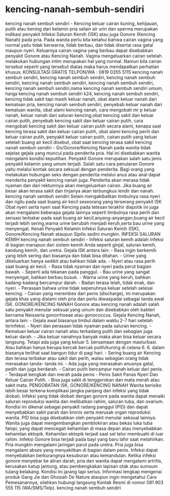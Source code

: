 # kencing-nanah-sembuh-sendiri
kencing nanah sembuh sendiri - Kencing keluar cairan kuning, kehijauan, putih atau bening dari kelamin pria selain air urin dan sperma merupakan indikasi penyakit Infeksi Saluran Kemih (ISK) atau juga Gonore (Kencing Nanah) pada pria. Pada wanita perlu kita ketahui bahwa cairan vagina yang normal yaitu tidak berwarna, tidak berbau, dan tidak disertai rasa gatal maupun nyeri. Keluarnya cairan vagina yang berbau dapat disebabkan penyakit Gonore atau Kencing Nanah. Vagina mengeluarkan cairan setelah melakukan hubungan intim merupakan hal yang normal. Namun bila cairan tersebut seperti yang tersebut diatas maka harus mendapatkan perhatian khusus.  KONSULTASI GRATIS  TELPON/WA : 0819 0355 5115  kencing nanah sembuh sendiri, kencing nanah sembuh sendiri, kencing nanah sembuh sendiri, kencing nanah sembuh sendiri, kencing nanah sembuh sendiri, kencing nanah sembuh sendiri,nama kencing nanah sembuh sendiri umum, harga kencing nanah sembuh sendiri k24, kencing nanah sembuh sendiri, kencing tidak sakit tapi masih keluar nanah, obat alami keluar nanah dari kemaluan pria, kencing nanah sembuh sendiri, penyebab keluar nanah dari kemaluan wanita, obat alami kencing nanah, cara mengobati mr p keluar nanah, keluar nanah dari saluran kencing,obat kencing sakit dan keluar cairan putih, penyebab kencing sakit dan keluar cairan putih, cara mengobati kencing sakit dan keluar cairan putih secara alami, kenapa saat kencing terasa sakit dan keluar cairan putih, obat alami kencing perih dan keluar cairan putih, penyakit keluar cairan putih, cairan putih yang keluar setelah buang air kecil disebut, obat saat kencing terasa sakit    kencing nanah sembuh sendiri - Go/Gonore/Kencing Nanah pada wanita tidak sejelas gejala yang muncul pada penderita pria. Hal ini disebabkan wanita mengalami kondisi keputihan. Penyakit Gonore merupakan salah satu jenis penyakit kelamin yang umum terjadi. Salah satu cara penularan Gonore yaitu melalui kontak secara seksual dengan penderita.  Bagi orang yang melakukan hubungan seks dengan penderita melalui anus atau anal dapat menderita penyakit kencing nanah juga. Penderita akan merasa tidak nyaman dan dari rektumnya akan mengeluarkan cairan. Jika buang air besar akan terasa sakit dan tinjanya akan terbungkus lendir dan nanah. kencing nanah sembuh sendiri  Selain mengakibatkan timbulnya rasa nyeri dan ngilu pada saat buang air kecil seseorang yang terserang penyakit ISK Obat nyeri serta nyeri saat Kencing pada tetesan terakhir diapotik ini juga akan mengalami beberapa gejala lainnya seperti timbulnya rasa perih dan sensasi terbakar pada saat buang air kecil,anyang-anyangan,buang air kecil terjadi lebih sering,warna urine berubah menjadi keruh,serta bau urine yang menyengat.  Kenali Penyakit Kelamin Infeksi Saluran Kemih (ISK), Gonore/Kencing Nanah ataupun Sipilis sedini mungkin.  INFEKSI SALURAN KEMIH  kencing nanah sembuh sendiri - Infeksi saluran kemih adalah infeksi di bagian manapun dari sistem kemih Anda seperti ginjal, saluran kemih, kandung kemih, dan uretra.  Gejala ISK antara lain:  - Rasa ingin berkemih yang lebih sering dari biasanya dan tidak bisa ditahan. - Urine yang dikeluarkan hanya sedikit atau bahkan tidak ada. - Nyeri atau rasa perih saat buang air kecil. - Rasa tidak nyaman dan nyeri pada perut bagian bawah. - Seperti ada tekanan pada panggul. - Bau urine yang sangat menyengat, bahkan berbau busuk. - Warna urine yang keruh, bahkan kadang-kadang bercampur darah. - Badan terasa lelah, tidak enak, dan nyeri. - Perasaan bahwa urine tidak sepenuhnya keluar setelah selesai kencing. - Cairan yang merembes dari penis (discharge), ini merupakan gejala khas yang dialami oleh pria dan perlu diwaspadai sebagai tanda awal ISK.  GONORE/KENCING NANAH  Gonore atau kencing nanah adalah salah satu penyakit menular seksual yang umum dan disebabkan oleh bakteri bernama Neisseria gonorrhoeae atau gonococcus.  Gejala Kencing Nanah, antara lain:  - Gejala awal biasanya timbul dalam waktu 2-7 hari setelah terinfeksi. - Nyeri dan perasaan tidak nyaman pada saluran kencing. - Kemaluan keluar cairan nanah atau terkadang putih dan sebagian juga keluar darah. - Jika keluar nanahnya banyak maka akan bisa keluar secara langsung. Tetapi ada juga yang keluar 5. bersamaan dengan masturbasi. Atau bahkan hanya berupa bercak bercak putih/kuning di celana 6. 6. dalam biasanya terlihat saat bangun tidur di pagi hari. - Sering buang air Kencing dan terasa terbakar atau sakit dan perih, walau sebagian orang tidak merasakan tanda- tanda ini. - Ada juga yang merasakan anusnya gatal, pedih dan juga berdarah. - Cairan putih bercampur nanah keluar dari penis. - Terdapat bengkak dan merah pada penis - Penis Sakit Panas Nyeri Dan Keluar Cairan Putih. - Bisa juga sakit di tenggorokan dan mata merah atau sakit mata.  PENGOBATAN ISK, GONORE/KENCING NANAH  Wanita berisiko lebih besar terkena komplikasi jangka panjang dari infeksi yang tidak diobati. Infeksi yang tidak diobati dengan gonore pada wanita dapat menaiki saluran reproduksi wanita dan melibatkan rahim, saluran tuba, dan ovarium. Kondisi ini dikenal sebagai penyakit radang panggul (PID) dan dapat menyebabkan sakit parah dan kronis serta merusak organ reproduksi wanita. PID bisa juga disebabkan oleh penyakit menular seksual lainnya.  Wanita juga dapat mengembangkan pemblokiran atau bekas luka tuba falopi, yang dapat mencegah kehamilan di masa depan atau menyebabkan kehamilan ektopik. Kehamilan ektopik terjadi saat sel telur membuahi di luar rahim. Infeksi Gonore bisa terjadi pada bayi yang baru lahir saat melahirkan.  Pria mungkin mengalami jaringan parut pada uretra. Pria juga bisa mengalami abses yang menyakitkan di bagian dalam penis. Infeksi dapat menyebabkan berkurangnya kesuburan atau kemandulan. Ketika infeksi gonore menyebar ke aliran darah, pria dan wanita dapat mengalami artritis, kerusakan katup jantung, atau pembengkakan lapisan otak atau sumsum tulang belakang. Kondisi ini jarang tapi serius.   Informasi lengkap mengenai produk Gang Jie dan Ghosiah De Nature ataupun ingin mengetahui Cara Pemesanannya, silahkan hubungi langsung Kontak Resmi di nomor 081 903 555 115 (WA/SMS/Telp).  kencing nanah sembuh sendiri
